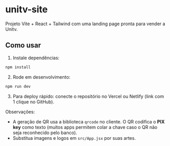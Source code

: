 # unitv-site

Projeto Vite + React + Tailwind com uma landing page pronta para vender a Unitv.

## Como usar

1. Instale dependências:
```bash
npm install
```

2. Rode em desenvolvimento:
```bash
npm run dev
```

3. Para deploy rápido: conecte o repositório no Vercel ou Netlify (link com 1 clique no GitHub).

Observações:
- A geração de QR usa a biblioteca `qrcode` no cliente. O QR codifica o **PIX key** como texto (muitos apps permitem colar a chave caso o QR não seja reconhecido pelo banco).
- Substitua imagens e logos em `src/App.jsx` por suas artes.
